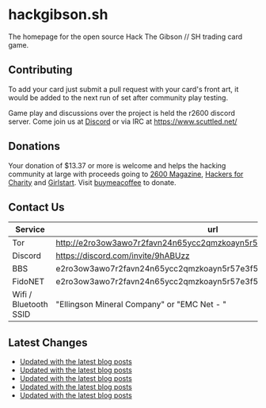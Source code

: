 # hackgibson.sh
The homepage for the open source Hack The Gibson // SH trading card game.


## Contributing

To add your card just submit a pull request with your card's front art, it would be added to the next run of set after community play testing.

Game play and discussions over the project is held the r2600 discord server. Come join us at [Discord](https://discord.com/invite/9hABUzz) or via IRC at https://www.scuttled.net/


## Donations

Your donation of $13.37 or more is welcome and helps the hacking community at large with proceeds going to [2600 Magazine](https://2600.com/), [Hackers for Charity](https://hackersforcharity.org) and [Girlstart](https://girlstart.org).  Visit [buymeacoffee](https://www.buymeacoffee.com/hackgibson.sh) to donate.


## Contact Us

Service | url
-|-
Tor | http://e2ro3ow3awo7r2favn24n65ycc2qmzkoayn5r57e3f56nvjwdcgg32ad.onion
Discord | https://discord.com/invite/9hABUzz
BBS | e2ro3ow3awo7r2favn24n65ycc2qmzkoayn5r57e3f56nvjwdcgg32ad.onion:23
FidoNET | e2ro3ow3awo7r2favn24n65ycc2qmzkoayn5r57e3f56nvjwdcgg32ad.onion:24554
Wifi / Bluetooth SSID | "Ellingson Mineral Company" or "EMC Net - <fidonet address>"

## Latest Changes
<!-- BLOG-POST-LIST:START -->
- [Updated with the latest blog posts](https://github.com/DFW2600/hackgibson.sh/commit/514cad37dc1d04bdf20a499a103b32ee7f78ebcb)
- [Updated with the latest blog posts](https://github.com/DFW2600/hackgibson.sh/commit/5c75fcd93b74e8fd34b5bb4c265dbf5c4d526755)
- [Updated with the latest blog posts](https://github.com/DFW2600/hackgibson.sh/commit/842d29cab3bf53e71efed1dd7a1a67b61eb4a863)
- [Updated with the latest blog posts](https://github.com/DFW2600/hackgibson.sh/commit/f51a4b795b41e6ec2271a6d6766eebe7f063e90a)
- [Updated with the latest blog posts](https://github.com/DFW2600/hackgibson.sh/commit/e60ba9f41a4337901e0bcac65ede6c51713aae7e)
<!-- BLOG-POST-LIST:END -->
